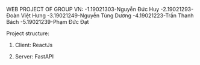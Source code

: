 WEB PROJECT OF GROUP VN:
-1.19021303-Nguyễn Đức Huy
-2.19021293-Đoàn Việt Hưng
-3.19021249-Nguyễn Tùng Dương
-4.19021223-Trần Thanh Bách
-5.19021239-Phạm Đức Đạt

Project structure:

1. Client: ReactJs

2. Server: FastAPI


